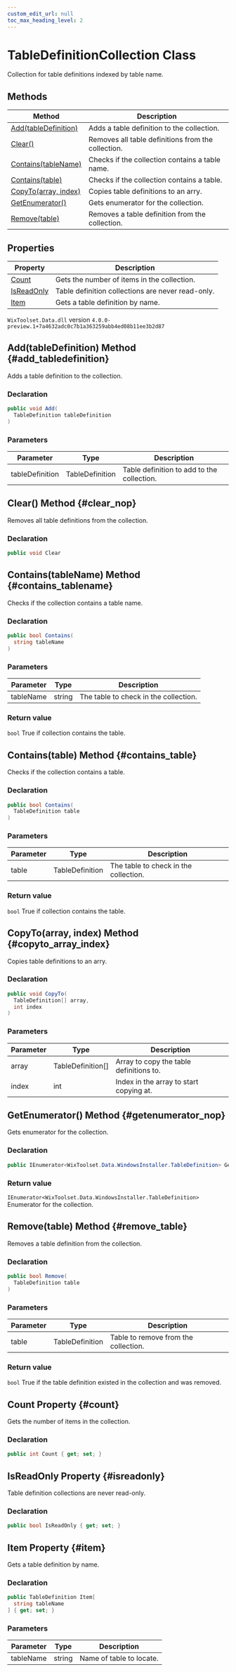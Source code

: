 ```yaml
---
custom_edit_url: null
toc_max_heading_level: 2
---
```

# TableDefinitionCollection Class
Collection for table definitions indexed by table name.
## Methods
| Method | Description |
| ------ | ----------- |
| [Add(tableDefinition)](#add_tabledefinition) | Adds a table definition to the collection. |
| [Clear()](#clear_nop) | Removes all table definitions from the collection. |
| [Contains(tableName)](#contains_tablename) | Checks if the collection contains a table name. |
| [Contains(table)](#contains_table) | Checks if the collection contains a table. |
| [CopyTo(array, index)](#copyto_array_index) | Copies table definitions to an arry. |
| [GetEnumerator()](#getenumerator_nop) | Gets enumerator for the collection. |
| [Remove(table)](#remove_table) | Removes a table definition from the collection. |
## Properties
| Property | Description |
| ------ | ----------- |
| [Count](#count) | Gets the number of items in the collection. |
| [IsReadOnly](#isreadonly) | Table definition collections are never read-only. |
| [Item](#item) | Gets a table definition by name. |
`WixToolset.Data.dll` version `4.0.0-preview.1+7a4632adc0c7b1a363259abb4ed08b11ee3b2d87`
## Add(tableDefinition) Method {#add_tabledefinition}
Adds a table definition to the collection.
### Declaration
```cs
public void Add(
  TableDefinition tableDefinition
)
```
### Parameters
| Parameter | Type | Description |
| --------- | ---- | ----------- |
| tableDefinition | TableDefinition | Table definition to add to the collection. |
## Clear() Method {#clear_nop}
Removes all table definitions from the collection.
### Declaration
```cs
public void Clear
```
## Contains(tableName) Method {#contains_tablename}
Checks if the collection contains a table name.
### Declaration
```cs
public bool Contains(
  string tableName
)
```
### Parameters
| Parameter | Type | Description |
| --------- | ---- | ----------- |
| tableName | string | The table to check in the collection. |
### Return value
`bool` True if collection contains the table.
## Contains(table) Method {#contains_table}
Checks if the collection contains a table.
### Declaration
```cs
public bool Contains(
  TableDefinition table
)
```
### Parameters
| Parameter | Type | Description |
| --------- | ---- | ----------- |
| table | TableDefinition | The table to check in the collection. |
### Return value
`bool` True if collection contains the table.
## CopyTo(array, index) Method {#copyto_array_index}
Copies table definitions to an arry.
### Declaration
```cs
public void CopyTo(
  TableDefinition[] array,
  int index
)
```
### Parameters
| Parameter | Type | Description |
| --------- | ---- | ----------- |
| array | TableDefinition[] | Array to copy the table definitions to. |
| index | int | Index in the array to start copying at. |
## GetEnumerator() Method {#getenumerator_nop}
Gets enumerator for the collection.
### Declaration
```cs
public IEnumerator<WixToolset.Data.WindowsInstaller.TableDefinition> GetEnumerator
```
### Return value
`IEnumerator<WixToolset.Data.WindowsInstaller.TableDefinition>` Enumerator for the collection.
## Remove(table) Method {#remove_table}
Removes a table definition from the collection.
### Declaration
```cs
public bool Remove(
  TableDefinition table
)
```
### Parameters
| Parameter | Type | Description |
| --------- | ---- | ----------- |
| table | TableDefinition | Table to remove from the collection. |
### Return value
`bool` True if the table definition existed in the collection and was removed.
## Count Property {#count}
Gets the number of items in the collection.
### Declaration
```cs
public int Count { get; set; } 
```
## IsReadOnly Property {#isreadonly}
Table definition collections are never read-only.
### Declaration
```cs
public bool IsReadOnly { get; set; } 
```
## Item Property {#item}
Gets a table definition by name.
### Declaration
```cs
public TableDefinition Item[
  string tableName
] { get; set; } 
```
### Parameters
| Parameter | Type | Description |
| --------- | ---- | ----------- |
| tableName | string | Name of table to locate. |
